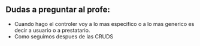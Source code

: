 ## Dudas a preguntar al profe: 
* Cuando hago el controler voy a lo mas especifico o a lo mas generico es decir a usuario o a prestatario.
* Como seguimos despues de las CRUDS


